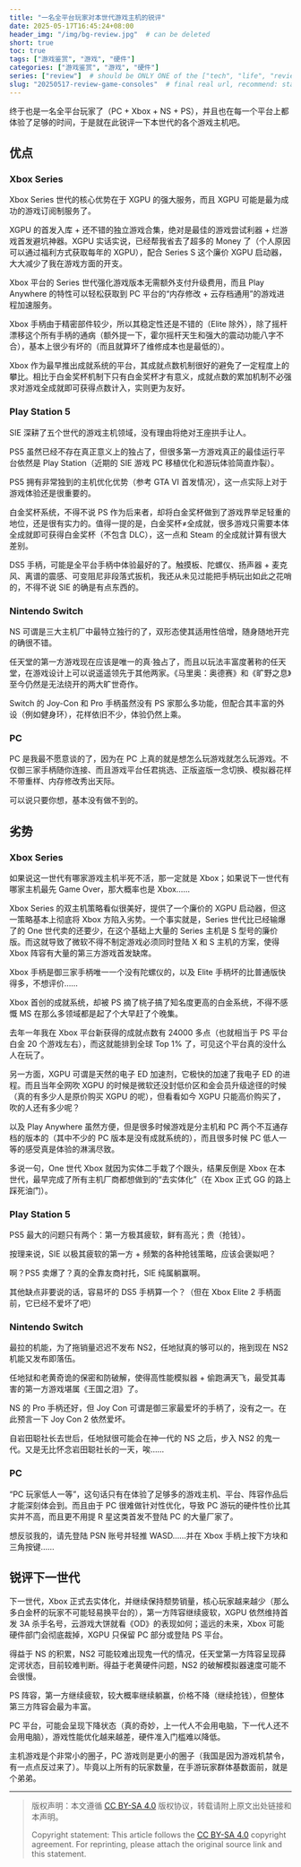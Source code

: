 ```yaml
---
title: "一名全平台玩家对本世代游戏主机的锐评"
date: 2025-05-17T16:45:24+08:00
header_img: "/img/bg-review.jpg"  # can be deleted
short: true
toc: true
tags: ["游戏鉴赏", "游戏", "硬件"]
categories: ["游戏鉴赏", "游戏", "硬件"]
series: ["review"]  # should be ONLY ONE of the ["tech", "life", "review"]
slug: "20250517-review-game-consoles"  # final real url, recommend: start by date, follow lower case words with hyphen splitter. E.g., `20230316-text-title`
---
```


终于也是一名全平台玩家了（PC + Xbox + NS + PS），并且也在每一个平台上都体验了足够的时间，于是就在此锐评一下本世代的各个游戏主机吧。

## 优点

### Xbox Series

Xbox Series 世代的核心优势在于 XGPU 的强大服务，而且 XGPU 可能是最为成功的游戏订阅制服务了。

XGPU 的首发入库 + 还不错的独立游戏合集，绝对是最佳的游戏尝试利器 + 烂游戏首发避坑神器。XGPU 实话实说，已经帮我省去了超多的 Money 了（个人原因可以通过福利方式获取每年的 XGPU），配合 Series S 这个廉价 XGPU 启动器，大大减少了我在游戏方面的开支。

Xbox 平台的 Series 世代强化游戏版本无需额外支付升级费用，而且 Play Anywhere 的特性可以轻松获取到 PC 平台的“内存修改 + 云存档通用”的游戏进程加速服务。

Xbox 手柄由于精密部件较少，所以其稳定性还是不错的（Elite 除外），除了摇杆漂移这个所有手柄的通病（额外提一下，霍尔摇杆天生和强大的震动功能八字不合），基本上很少有坏的（而且就算坏了维修成本也是最低的）。

Xbox 作为最早推出成就系统的平台，其成就点数机制很好的避免了一定程度上的攀比。相比于白金奖杯机制下只有白金奖杯才有意义，成就点数的累加机制不必强求对游戏全成就即可获得点数计入，实则更为友好。

### Play Station 5

SIE 深耕了五个世代的游戏主机领域，没有理由将绝对王座拱手让人。

PS5 虽然已经不存在真正意义上的独占了，但很多第一方游戏真正的最佳运行平台依然是 Play Station（近期的 SIE 游戏 PC 移植优化和游玩体验简直炸裂）。

PS5 拥有非常独到的主机优化优势（参考 GTA VI 首发情况），这一点实际上对于游戏体验还是很重要的。

白金奖杯系统，不得不说 PS 作为后来者，却将白金奖杯做到了游戏界举足轻重的地位，还是很有实力的。值得一提的是，白金奖杯≠全成就，很多游戏只需要本体全成就即可获得白金奖杯（不包含 DLC），这一点和 Steam 的全成就计算有很大差别。

DS5 手柄，可能是全平台手柄中体验最好的了。触摸板、陀螺仪、扬声器 + 麦克风、离谱的震感、可变阻尼非段落式扳机，我还从未见过能把手柄玩出如此之花哨的，不得不说 SIE 的确是有点东西的。

### Nintendo Switch

NS 可谓是三大主机厂中最特立独行的了，双形态使其适用性倍增，随身随地开完的确很不错。

任天堂的第一方游戏现在应该是唯一的真·独占了，而且以玩法丰富度著称的任天堂，在游戏设计上可以说遥遥领先于其他两家。《马里奥：奥德赛》和《旷野之息》至今仍然是无法绕开的两大旷世奇作。

Switch 的 Joy-Con 和 Pro 手柄虽然没有 PS 家那么多功能，但配合其丰富的外设（例如健身环），花样依旧不少，体验仍然上乘。

### PC

PC 是我最不愿意谈的了，因为在 PC 上真的就是想怎么玩游戏就怎么玩游戏。不仅御三家手柄随你连接、而且游戏平台任君挑选、正版盗版一念切换、模拟器花样不带重样、内存修改秀出天际。

可以说只要你想，基本没有做不到的。

## 劣势

### Xbox Series

如果说这一世代有哪家游戏主机半死不活，那一定就是 Xbox；如果说下一世代有哪家主机最先 Game Over，那大概率也是 Xbox……

Xbox Series 的双主机策略看似很美好，提供了一个廉价的 XGPU 启动器，但这一策略基本上彻底将 Xbox 方陷入劣势。一个事实就是，Series 世代比已经输爆了的 One 世代卖的还要少，在这个基础上大量的 Series 主机是 S 型号的廉价版。而这就导致了微软不得不制定游戏必须同时登陆 X 和 S 主机的方案，使得 Xbox 阵容有大量的第三方游戏首发缺席。

Xbox 手柄是御三家手柄唯一一个没有陀螺仪的，以及 Elite 手柄坏的比普通版快得多，不想评价……

Xbox 首创的成就系统，却被 PS 摘了桃子搞了知名度更高的白金系统，不得不感慨 MS 在那么多领域都是起了个大早赶了个晚集。

去年一年我在 Xbox 平台新获得的成就点数有 24000 多点（也就相当于 PS 平台白金 20 个游戏左右），而这就能排到全球 Top 1% 了，可见这个平台真的没什么人在玩了。

另一方面，XGPU 可谓是天然的电子 ED 加速剂，它极快的加速了我电子 ED 的进程。而且当年全网吹 XGPU 的时候是微软还没封低价区和金会员升级途径的时候（真的有多少人是原价购买 XGPU 的呢），但看看如今 XGPU 只能高价购买了，吹的人还有多少呢？

以及 Play Anywhere 虽然方便，但是很多时候游戏是分主机和 PC 两个不互通存档的版本的（其中不少的 PC 版本是没有成就系统的），而且很多时候 PC 低人一等的感受真是体验的淋漓尽致。

多说一句，One 世代 Xbox 就因为实体二手栽了个跟头，结果反倒是 Xbox 在本世代，最早完成了所有主机厂商都想做到的“去实体化”（在 Xbox 正式 GG 的路上踩死油门）。

### Play Station 5

PS5 最大的问题只有两个：第一方极其疲软，鲜有高光；贵（抢钱）。

按理来说，SIE 以极其疲软的第一方 + 频繁的各种抢钱策略，应该会褒姒吧？

啊？PS5 卖爆了？真的全靠友商衬托，SIE 纯属躺赢啊。

其他缺点非要说的话，容易坏的 DS5 手柄算一个？（但在 Xbox Elite 2 手柄面前，它已经不爱坏了吧）

### Nintendo Switch

最拉的机能，为了拖销量迟迟不发布 NS2，任地狱真的够可以的，拖到现在 NS2 机能又发布即落伍。

任地狱和老黄奇诡的保密和防破解，使得高性能模拟器 + 偷跑满天飞，最受其毒害的第一方游戏堪属《王国之泪》了。

NS 的 Pro 手柄还好，但 Joy Con 可谓是御三家最爱坏的手柄了，没有之一。在此预言一下 Joy Con 2 依然爱坏。

自岩田聪社长去世后，任地狱很可能会在神一代的 NS 之后，步入 NS2 的鬼一代。又是无比怀念岩田聪社长的一天，唉……

### PC

“PC 玩家低人一等”，这句话只有在体验了足够多的游戏主机、平台、阵容作品后才能深刻体会到。而且由于 PC 很难做针对性优化，导致 PC 游玩的硬件性价比其实并不高，而且更不用提 R 星这类首发不登陆 PC 的大量厂家了。

想反驳我的，请先登陆 PSN 账号并轻推 WASD……并在 Xbox 手柄上按下方块和三角按键……

## 锐评下一世代

下一世代，Xbox 正式去实体化，并继续保持颓势销量，核心玩家越来越少（那么多白金杯的玩家不可能轻易换平台的），第一方阵容继续疲软，XGPU 依然维持首发 3A 杀手名号，云游戏大饼就看《OD》的表现如何；遥远的未来，Xbox 可能硬件部门会彻底裁掉，XGPU 只保留 PC 部分或登陆 PS 平台。

得益于 NS 的积累，NS2 可能较难出现鬼一代的情况，任天堂第一方阵容呈现薛定谔状态，目前较难判断。得益于老黄硬件问题，NS2 的破解模拟器速度可能不会很慢。

PS 阵容，第一方继续疲软，较大概率继续躺赢，价格不降（继续抢钱），但整体第三方阵容会最为丰富。

PC 平台，可能会呈现下降状态（真的奇妙，上一代人不会用电脑，下一代人还不会用电脑），游戏性能优化越来越差，硬件准入门槛难以降低。

主机游戏是个非常小的圈子，PC 游戏则是更小的圈子（我国是因为游戏机禁令，有一点点反过来了）。毕竟以上所有的玩家数量，在手游玩家群体基数面前，就是个弟弟。

---

> 版权声明：本文遵循 [CC BY-SA 4.0](https://creativecommons.org/licenses/by-sa/4.0/deed.zh) 版权协议，转载请附上原文出处链接和本声明。
>
> Copyright statement: This article follows the [CC BY-SA 4.0](https://creativecommons.org/licenses/by-sa/4.0/deed.en) copyright agreement. For reprinting, please attach the original source link and this statement.
